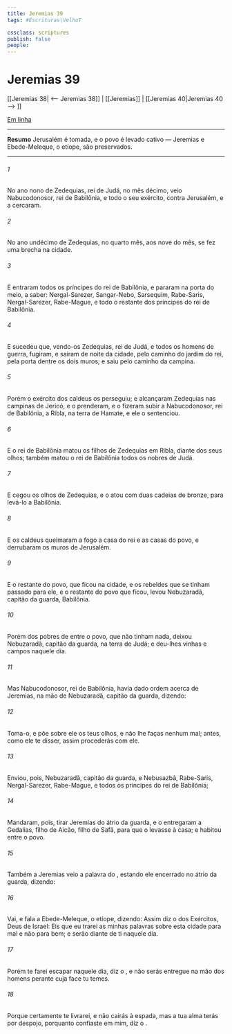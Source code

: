 ```yaml
---
title: Jeremias 39
tags: #Escrituras\VelhoT

cssclass: scriptures
publish: false
people:
---
```


# Jeremias 39
[[Jeremias 38| <-- Jeremias 38]] | [[Jeremias]] | [[Jeremias 40|Jeremias 40 --> ]]

[Em linha](https://churchofjesuschrist.org/study/scriptures/ot/jer/39?lang=por)

---
__Resumo__
Jerusalém é tomada, e o povo é levado cativo — Jeremias e Ebede-Meleque, o etíope, são preservados.

---
###### 1 
No ano nono de Zedequias, rei de Judá, no mês décimo, veio Nabucodonosor, rei de Babilônia, e todo o seu exército, contra Jerusalém, e a cercaram.

###### 2 
No ano undécimo de Zedequias, no quarto mês, aos nove do mês, se fez uma brecha na cidade.

###### 3 
E entraram  todos os príncipes do rei de Babilônia, e pararam na porta do meio, a saber: Nergal-Sarezer, Sangar-Nebo, Sarsequim, Rabe-Saris, Nergal-Sarezer, Rabe-Mague, e todo o restante dos príncipes do rei de Babilônia.

###### 4 
E sucedeu que, vendo-os Zedequias, rei de Judá, e todos os homens de guerra, fugiram, e saíram de noite da cidade, pelo caminho do jardim do rei, pela porta dentre os dois muros; e saiu pelo caminho da campina.

###### 5 
Porém o exército dos caldeus os perseguiu; e alcançaram Zedequias nas campinas de Jericó, e o prenderam, e o fizeram subir a Nabucodonosor, rei de Babilônia, a Ribla, na terra de Hamate, e ele o sentenciou.

###### 6 
E o rei de Babilônia matou os filhos de Zedequias em Ribla, diante dos seus olhos; também matou o rei de Babilônia todos os nobres de Judá.

###### 7 
E cegou os olhos de Zedequias, e o atou com duas cadeias de bronze, para levá-lo a Babilônia.

###### 8 
E os caldeus queimaram a fogo a casa do rei e as casas do povo, e derrubaram os muros de Jerusalém.

###### 9 
E o restante do povo, que ficou na cidade, e os rebeldes que se tinham passado para ele, e o restante do povo que ficou, levou Nebuzaradã, capitão da guarda,  Babilônia.

###### 10 
Porém dos pobres de entre o povo, que não tinham nada, deixou Nebuzaradã, capitão da guarda,  na terra de Judá; e deu-lhes vinhas e campos naquele dia.

###### 11 
Mas Nabucodonosor, rei de Babilônia, havia dado ordem acerca de Jeremias, na mão de Nebuzaradã, capitão da guarda, dizendo:

###### 12 
Toma-o, e põe sobre ele os teus olhos, e não lhe faças nenhum mal; antes, como ele te disser, assim procederás com ele.

###### 13 
Enviou, pois, Nebuzaradã, capitão da guarda, e Nebusazbã, Rabe-Saris, Nergal-Sarezer, Rabe-Mague, e todos os príncipes do rei de Babilônia;

###### 14 
Mandaram, pois, tirar Jeremias do átrio da guarda, e o entregaram a Gedalias, filho de Aicão, filho de Safã, para que o levasse à casa; e habitou entre o povo.

###### 15 
Também a Jeremias veio a palavra do , estando ele  encerrado no átrio da guarda, dizendo:

###### 16 
Vai, e fala a Ebede-Meleque, o etíope, dizendo: Assim diz o  dos Exércitos, Deus de Israel: Eis que eu trarei as minhas palavras sobre esta cidade para mal e não para bem; e serão  diante de ti naquele dia.

###### 17 
Porém te farei escapar naquele dia, diz o , e não serás entregue na mão dos homens perante cuja face tu temes.

###### 18 
Porque certamente te livrarei, e não cairás à espada, mas a tua alma terás por despojo, porquanto confiaste em mim, diz o .

